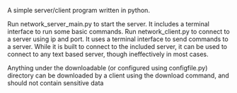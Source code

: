 A simple server/client program written in python.

Run network_server_main.py to start the server. It includes a terminal interface to run some basic commands.
Run network_client.py to connect to a server using ip and port. It uses a terminal interface to send commands to a server. While it is built to connect to the included server, it can be used to connect to any text based server, though ineffectively in most cases.

Anything under the downloadable (or configured using configfile.py) directory can be downloaded by a client using the download command, and should not contain sensitive data
